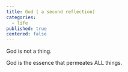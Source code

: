 ```yaml
---
title: God ( a second reflection)
categories:
  - life
published: true
centered: false
---
```

God is not a thing.

God is the essence
that permeates
ALL things.
